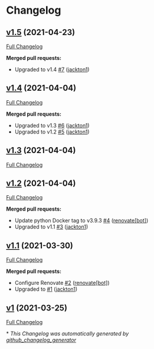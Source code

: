 # Changelog

## [v1.5](https://github.com/tj-actions/coverage-badge-py/tree/v1.5) (2021-04-23)

[Full Changelog](https://github.com/tj-actions/coverage-badge-py/compare/v1.4...v1.5)

**Merged pull requests:**

- Upgraded to v1.4 [\#7](https://github.com/tj-actions/coverage-badge-py/pull/7) ([jackton1](https://github.com/jackton1))

## [v1.4](https://github.com/tj-actions/coverage-badge-py/tree/v1.4) (2021-04-04)

[Full Changelog](https://github.com/tj-actions/coverage-badge-py/compare/v1.3...v1.4)

**Merged pull requests:**

- Upgraded to v1.3 [\#6](https://github.com/tj-actions/coverage-badge-py/pull/6) ([jackton1](https://github.com/jackton1))
- Upgraded to v1.2 [\#5](https://github.com/tj-actions/coverage-badge-py/pull/5) ([jackton1](https://github.com/jackton1))

## [v1.3](https://github.com/tj-actions/coverage-badge-py/tree/v1.3) (2021-04-04)

[Full Changelog](https://github.com/tj-actions/coverage-badge-py/compare/v1.2...v1.3)

## [v1.2](https://github.com/tj-actions/coverage-badge-py/tree/v1.2) (2021-04-04)

[Full Changelog](https://github.com/tj-actions/coverage-badge-py/compare/v1.1...v1.2)

**Merged pull requests:**

- Update python Docker tag to v3.9.3 [\#4](https://github.com/tj-actions/coverage-badge-py/pull/4) ([renovate[bot]](https://github.com/apps/renovate))
- Upgraded to v1.1 [\#3](https://github.com/tj-actions/coverage-badge-py/pull/3) ([jackton1](https://github.com/jackton1))

## [v1.1](https://github.com/tj-actions/coverage-badge-py/tree/v1.1) (2021-03-30)

[Full Changelog](https://github.com/tj-actions/coverage-badge-py/compare/v1...v1.1)

**Merged pull requests:**

- Configure Renovate [\#2](https://github.com/tj-actions/coverage-badge-py/pull/2) ([renovate[bot]](https://github.com/apps/renovate))
- Upgraded to [\#1](https://github.com/tj-actions/coverage-badge-py/pull/1) ([jackton1](https://github.com/jackton1))

## [v1](https://github.com/tj-actions/coverage-badge-py/tree/v1) (2021-03-25)

[Full Changelog](https://github.com/tj-actions/coverage-badge-py/compare/9a71d8b2395ec6eaf55f510ce22b1a3fe4085d90...v1)



\* *This Changelog was automatically generated by [github_changelog_generator](https://github.com/github-changelog-generator/github-changelog-generator)*
